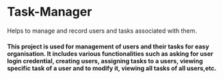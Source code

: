 # Task-Manager
Helps to manage and record users and tasks associated with them. 

#### This project is used for management of users and their tasks for easy organisation. It includes various functionalities such as asking for user login credential, creating users, assigning tasks to a users, viewing specific task of a user and to modify it, viewing all tasks of all users,etc.
